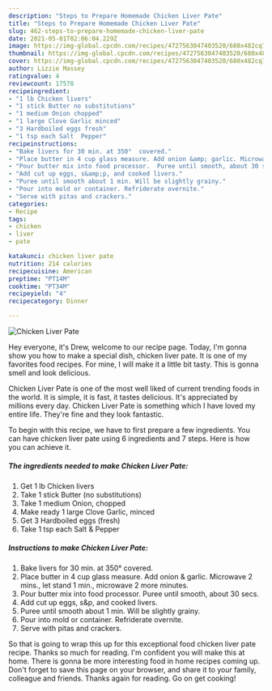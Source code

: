 ```yaml
---
description: "Steps to Prepare Homemade Chicken Liver Pate"
title: "Steps to Prepare Homemade Chicken Liver Pate"
slug: 462-steps-to-prepare-homemade-chicken-liver-pate
date: 2021-05-01T02:06:04.229Z
image: https://img-global.cpcdn.com/recipes/4727563047403520/680x482cq70/chicken-liver-pate-recipe-main-photo.jpg
thumbnail: https://img-global.cpcdn.com/recipes/4727563047403520/680x482cq70/chicken-liver-pate-recipe-main-photo.jpg
cover: https://img-global.cpcdn.com/recipes/4727563047403520/680x482cq70/chicken-liver-pate-recipe-main-photo.jpg
author: Lizzie Massey
ratingvalue: 4
reviewcount: 17578
recipeingredient:
- "1 lb Chicken livers"
- "1 stick Butter no substitutions"
- "1 medium Onion chopped"
- "1 large Clove Garlic minced"
- "3 Hardboiled eggs fresh"
- "1 tsp each Salt  Pepper"
recipeinstructions:
- "Bake livers for 30 min. at 350°  covered."
- "Place butter in 4 cup glass measure. Add onion &amp; garlic. Microwave 2 mins., let stand 1 min., microwave 2 more minutes."
- "Pour butter mix into food processor.  Puree until smooth, about 30 secs."
- "Add cut up eggs, s&amp;p, and cooked livers."
- "Puree until smooth about 1 min. Will be slightly grainy."
- "Pour into mold or container. Refriderate overnite."
- "Serve with pitas and crackers."
categories:
- Recipe
tags:
- chicken
- liver
- pate

katakunci: chicken liver pate 
nutrition: 214 calories
recipecuisine: American
preptime: "PT14M"
cooktime: "PT34M"
recipeyield: "4"
recipecategory: Dinner

---
```



![Chicken Liver Pate](https://img-global.cpcdn.com/recipes/4727563047403520/680x482cq70/chicken-liver-pate-recipe-main-photo.jpg)

Hey everyone, it's Drew, welcome to our recipe page. Today, I'm gonna show you how to make a special dish, chicken liver pate. It is one of my favorites food recipes. For mine, I will make it a little bit tasty. This is gonna smell and look delicious.



Chicken Liver Pate is one of the most well liked of current trending foods in the world. It is simple, it is fast, it tastes delicious. It's appreciated by millions every day. Chicken Liver Pate is something which I have loved my entire life. They're fine and they look fantastic.


To begin with this recipe, we have to first prepare a few ingredients. You can have chicken liver pate using 6 ingredients and 7 steps. Here is how you can achieve it.

<!--inarticleads1-->

##### The ingredients needed to make Chicken Liver Pate:

1. Get 1 lb Chicken livers
1. Take 1 stick Butter (no substitutions)
1. Take 1 medium Onion, chopped
1. Make ready 1 large Clove Garlic, minced
1. Get 3 Hardboiled eggs (fresh)
1. Take 1 tsp each Salt &amp; Pepper




<!--inarticleads2-->

##### Instructions to make Chicken Liver Pate:

1. Bake livers for 30 min. at 350°  covered.
1. Place butter in 4 cup glass measure. Add onion &amp; garlic. Microwave 2 mins., let stand 1 min., microwave 2 more minutes.
1. Pour butter mix into food processor.  Puree until smooth, about 30 secs.
1. Add cut up eggs, s&amp;p, and cooked livers.
1. Puree until smooth about 1 min. Will be slightly grainy.
1. Pour into mold or container. Refriderate overnite.
1. Serve with pitas and crackers.




So that is going to wrap this up for this exceptional food chicken liver pate recipe. Thanks so much for reading. I'm confident you will make this at home. There is gonna be more interesting food in home recipes coming up. Don't forget to save this page on your browser, and share it to your family, colleague and friends. Thanks again for reading. Go on get cooking!

